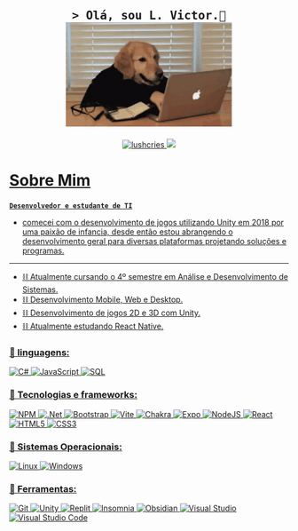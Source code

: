 <h2 align="center">
        <samp>&gt; Olá, sou <b>L. Victor.🖖</b></samp> <br/>
        <img src="./assets/codedog.gif" width=300>
</h2>

<p align="center">
  <a href="https://www.instagram.com/aeternus.poison/" target="_blank">
    <img src="https://img.shields.io/badge/Instagram-fe4164?style=for-the-badge&logo=instagram&logoColor=white" alt="lushcries">
  </a>
  <a href="https://www.linkedin.com/in/luanvitordev/" target="blank">
    <img src="https://img.shields.io/badge/LinkedIn-0077B5?style=for-the-badge&logo=linkedin&logoColor=white">
</p>

# Sobre Mim
**`Desenvolvedor e estudante de TI`**
<br/>
- comecei com o desenvolvimento de jogos utilizando Unity em 2018 por uma paixão de infancia, 
desde então estou abrangendo o desenvolvimento geral para diversas plataformas projetando soluções e programas.
---
- ⛓ Atualmente cursando o 4º semestre em Análise  e Desenvolvimento de Sistemas.
- ⛓ Desenvolvimento Mobile, Web e Desktop.
- ⛓ Desenvolvimento de jogos 2D e 3D com Unity.
- ⛓ Atualmente estudando React Native.

### 🧰 linguagens:
![C#](https://img.shields.io/badge/c%23-%23239120.svg?style=for-the-badge&logo=csharp&logoColor=white)
![JavaScript](https://img.shields.io/badge/javascript-%23323330.svg?style=for-the-badge&logo=javascript&logoColor=%23F7DF1E)
![SQL](https://img.shields.io/badge/sql-black?style=for-the-badge&logo=mysql)

### 🧰 Tecnologias e frameworks:
![NPM](https://img.shields.io/badge/NPM-%23CB3837.svg?style=for-the-badge&logo=npm&logoColor=white)
![.Net](https://img.shields.io/badge/.NET-5C2D91?style=for-the-badge&logo=.net&logoColor=white)
![Bootstrap](https://img.shields.io/badge/bootstrap-%238511FA.svg?style=for-the-badge&logo=bootstrap&logoColor=white)
![Vite](https://img.shields.io/badge/vite-%23646CFF.svg?style=for-the-badge&logo=vite&logoColor=white)
![Chakra](https://img.shields.io/badge/chakra-%234ED1C5.svg?style=for-the-badge&logo=chakraui&logoColor=white)
![Expo](https://img.shields.io/badge/expo-1C1E24?style=for-the-badge&logo=expo&logoColor=#D04A37)
![NodeJS](https://img.shields.io/badge/node.js-6DA55F?style=for-the-badge&logo=node.js&logoColor=white)
![React](https://img.shields.io/badge/react-black?style=for-the-badge&logo=react)
![HTML5](https://img.shields.io/badge/html5-%23E34F26.svg?style=for-the-badge&logo=html5&logoColor=white)
![CSS3](https://img.shields.io/badge/css3-%231572B6.svg?style=for-the-badge&logo=css3&logoColor=white)

### 🧰 Sistemas Operacionais:
![Linux](https://img.shields.io/badge/linux-black?style=for-the-badge&logo=Linux)
![Windows](https://img.shields.io/badge/Windows-black?style=for-the-badge&logo=Windows)

### 🧰 Ferramentas:
![Git](https://img.shields.io/badge/git-%23F05033.svg?style=for-the-badge&logo=git&logoColor=white)
![Unity](https://img.shields.io/badge/unity-%23000000.svg?style=for-the-badge&logo=unity&logoColor=white)
![Replit](https://img.shields.io/badge/Replit-DD1200?style=for-the-badge&logo=Replit&logoColor=white)
![Insomnia](https://img.shields.io/badge/Insomnia-black?style=for-the-badge&logo=insomnia&logoColor=5849BE)
![Obsidian](https://img.shields.io/badge/Obsidian-%23483699.svg?style=for-the-badge&logo=obsidian&logoColor=white)
![Visual Studio](https://img.shields.io/badge/Visual%20Studio-5C2D91.svg?style=for-the-badge&logo=visual-studio&logoColor=white)
![Visual Studio Code](https://img.shields.io/badge/Visual%20Studio%20Code-0078d7.svg?style=for-the-badge&logo=visual-studio-code&logoColor=white)




</div><br/>
